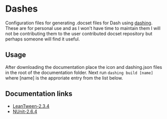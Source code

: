 # Dashes
Configuration files for generating .docset files for Dash using
[dashing](https://github.com/technosophos/dashing). These are for personal use
and as I won't have time to maintain them I will not be contributing them to
the user contributed docset repository but perhaps someone will find it useful.

## Usage
After downloading the documentation place the icon and dashing.json files in
the root of the documentation folder. Next run `dashing build [name]` where
[name] is the approriate entry from the list below.

## Documentation links
* [LeanTween-2.3.4](https://github.com/dentedpixel/LeanTween/archive/Release2.34.zip)
* [NUnit-2.6.4](https://github.com/nunit/nunitv2/releases/download/2.6.4/NUnit-2.6.4-docs.zip)
